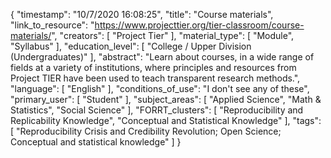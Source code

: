 {
    "timestamp": "10/7/2020 16:08:25",
    "title": "Course materials",
    "link_to_resource": "https://www.projecttier.org/tier-classroom/course-materials/",
    "creators": [
        "Project Tier"
    ],
    "material_type": [
        "Module",
        "Syllabus"
    ],
    "education_level": [
        "College / Upper Division (Undergraduates)"
    ],
    "abstract": "Learn about courses, in a wide range of fields at a variety of institutions, where principles and resources from Project TIER have been used to teach transparent research methods.",
    "language": [
        "English"
    ],
    "conditions_of_use": "I don't see any of these",
    "primary_user": [
        "Student"
    ],
    "subject_areas": [
        "Applied Science",
        "Math & Statistics",
        "Social Science"
    ],
    "FORRT_clusters": [
        "Reproducibility and Replicability Knowledge",
        "Conceptual and Statistical Knowledge"
    ],
    "tags": [
        "Reproducibility Crisis and Credibility Revolution; Open Science; Conceptual and statistical knowledge"
    ]
}